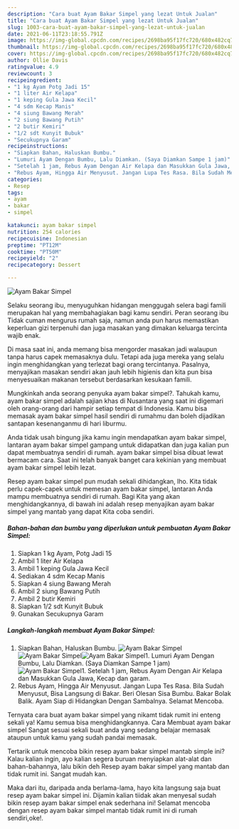 ```yaml
---
description: "Cara buat Ayam Bakar Simpel yang lezat Untuk Jualan"
title: "Cara buat Ayam Bakar Simpel yang lezat Untuk Jualan"
slug: 1003-cara-buat-ayam-bakar-simpel-yang-lezat-untuk-jualan
date: 2021-06-11T23:18:55.791Z
image: https://img-global.cpcdn.com/recipes/2698ba95f17fc720/680x482cq70/ayam-bakar-simpel-foto-resep-utama.jpg
thumbnail: https://img-global.cpcdn.com/recipes/2698ba95f17fc720/680x482cq70/ayam-bakar-simpel-foto-resep-utama.jpg
cover: https://img-global.cpcdn.com/recipes/2698ba95f17fc720/680x482cq70/ayam-bakar-simpel-foto-resep-utama.jpg
author: Ollie Davis
ratingvalue: 4.9
reviewcount: 3
recipeingredient:
- "1 kg Ayam Potg Jadi 15"
- "1 liter Air Kelapa"
- "1 keping Gula Jawa Kecil"
- "4 sdm Kecap Manis"
- "4 siung Bawang Merah"
- "2 siung Bawang Putih"
- "2 butir Kemiri"
- "1/2 sdt Kunyit Bubuk"
- "Secukupnya Garam"
recipeinstructions:
- "Siapkan Bahan, Haluskan Bumbu."
- "Lumuri Ayam Dengan Bumbu, Lalu Diamkan. (Saya Diamkan Sampe 1 jam)"
- "Setelah 1 jam, Rebus Ayam Dengan Air Kelapa dan Masukkan Gula Jawa, Kecap dan garam."
- "Rebus Ayam, Hingga Air Menyusut. Jangan Lupa Tes Rasa. Bila Sudah Menyusut, Bisa Langsung di Bakar. Beri Olesan Sisa Bumbu. Bakar Bolak Balik. Ayam Siap di Hidangkan Dengan Sambalnya. Selamat Mencoba."
categories:
- Resep
tags:
- ayam
- bakar
- simpel

katakunci: ayam bakar simpel 
nutrition: 254 calories
recipecuisine: Indonesian
preptime: "PT12M"
cooktime: "PT50M"
recipeyield: "2"
recipecategory: Dessert

---
```



![Ayam Bakar Simpel](https://img-global.cpcdn.com/recipes/2698ba95f17fc720/680x482cq70/ayam-bakar-simpel-foto-resep-utama.jpg)

Selaku seorang ibu, menyuguhkan hidangan menggugah selera bagi famili merupakan hal yang membahagiakan bagi kamu sendiri. Peran seorang ibu Tidak cuman mengurus rumah saja, namun anda pun harus memastikan keperluan gizi terpenuhi dan juga masakan yang dimakan keluarga tercinta wajib enak.

Di masa  saat ini, anda memang bisa mengorder masakan jadi walaupun tanpa harus capek memasaknya dulu. Tetapi ada juga mereka yang selalu ingin menghidangkan yang terlezat bagi orang tercintanya. Pasalnya, menyajikan masakan sendiri akan jauh lebih higienis dan kita pun bisa menyesuaikan makanan tersebut berdasarkan kesukaan famili. 



Mungkinkah anda seorang penyuka ayam bakar simpel?. Tahukah kamu, ayam bakar simpel adalah sajian khas di Nusantara yang saat ini digemari oleh orang-orang dari hampir setiap tempat di Indonesia. Kamu bisa memasak ayam bakar simpel hasil sendiri di rumahmu dan boleh dijadikan santapan kesenanganmu di hari liburmu.

Anda tidak usah bingung jika kamu ingin mendapatkan ayam bakar simpel, lantaran ayam bakar simpel gampang untuk didapatkan dan juga kalian pun dapat membuatnya sendiri di rumah. ayam bakar simpel bisa dibuat lewat bermacam cara. Saat ini telah banyak banget cara kekinian yang membuat ayam bakar simpel lebih lezat.

Resep ayam bakar simpel pun mudah sekali dihidangkan, lho. Kita tidak perlu capek-capek untuk memesan ayam bakar simpel, lantaran Anda mampu membuatnya sendiri di rumah. Bagi Kita yang akan menghidangkannya, di bawah ini adalah resep menyajikan ayam bakar simpel yang mantab yang dapat Kita coba sendiri.

<!--inarticleads1-->

##### Bahan-bahan dan bumbu yang diperlukan untuk pembuatan Ayam Bakar Simpel:

1. Siapkan 1 kg Ayam, Potg Jadi 15
1. Ambil 1 liter Air Kelapa
1. Ambil 1 keping Gula Jawa Kecil
1. Sediakan 4 sdm Kecap Manis
1. Siapkan 4 siung Bawang Merah
1. Ambil 2 siung Bawang Putih
1. Ambil 2 butir Kemiri
1. Siapkan 1/2 sdt Kunyit Bubuk
1. Gunakan Secukupnya Garam




<!--inarticleads2-->

##### Langkah-langkah membuat Ayam Bakar Simpel:

1. Siapkan Bahan, Haluskan Bumbu.
<img src="https://img-global.cpcdn.com/steps/dc171da01221a6fb/160x128cq70/ayam-bakar-simpel-langkah-memasak-1-foto.jpg" alt="Ayam Bakar Simpel"><img src="https://img-global.cpcdn.com/steps/535969b74502f0e9/160x128cq70/ayam-bakar-simpel-langkah-memasak-1-foto.jpg" alt="Ayam Bakar Simpel"><img src="https://img-global.cpcdn.com/steps/287f20813054475d/160x128cq70/ayam-bakar-simpel-langkah-memasak-1-foto.jpg" alt="Ayam Bakar Simpel">1. Lumuri Ayam Dengan Bumbu, Lalu Diamkan. (Saya Diamkan Sampe 1 jam)
<img src="https://img-global.cpcdn.com/steps/90274308d5721067/160x128cq70/ayam-bakar-simpel-langkah-memasak-2-foto.jpg" alt="Ayam Bakar Simpel">1. Setelah 1 jam, Rebus Ayam Dengan Air Kelapa dan Masukkan Gula Jawa, Kecap dan garam.
1. Rebus Ayam, Hingga Air Menyusut. Jangan Lupa Tes Rasa. Bila Sudah Menyusut, Bisa Langsung di Bakar. Beri Olesan Sisa Bumbu. Bakar Bolak Balik. Ayam Siap di Hidangkan Dengan Sambalnya. Selamat Mencoba.




Ternyata cara buat ayam bakar simpel yang nikamt tidak rumit ini enteng sekali ya! Kamu semua bisa menghidangkannya. Cara Membuat ayam bakar simpel Sangat sesuai sekali buat anda yang sedang belajar memasak ataupun untuk kamu yang sudah pandai memasak.

Tertarik untuk mencoba bikin resep ayam bakar simpel mantab simple ini? Kalau kalian ingin, ayo kalian segera buruan menyiapkan alat-alat dan bahan-bahannya, lalu bikin deh Resep ayam bakar simpel yang mantab dan tidak rumit ini. Sangat mudah kan. 

Maka dari itu, daripada anda berlama-lama, hayo kita langsung saja buat resep ayam bakar simpel ini. Dijamin kalian tiidak akan menyesal sudah bikin resep ayam bakar simpel enak sederhana ini! Selamat mencoba dengan resep ayam bakar simpel mantab tidak rumit ini di rumah sendiri,oke!.

